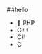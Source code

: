##‎hello‎   
-  🐘 PHP       
-  C++               
-  C#                       
-  C                                 